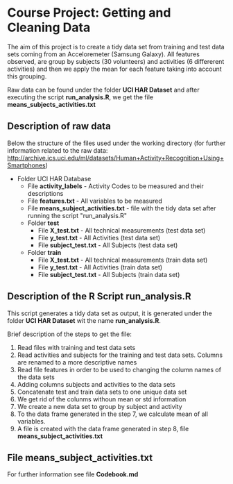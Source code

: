 # Course Project: Getting and Cleaning Data

The aim of this project is to create a tidy data set from training and test data sets coming from an Acceloremeter (Samsung Galaxy). All features observed, are group by subjects (30 volunteers) and activities (6 differerent activities) and then we apply the mean for each feature taking into account this grouping.

Raw data can be found under the folder **UCI HAR Dataset** and after executing the script **run_analysis.R**, we get the file
**means_subjects_activities.txt**

## Description of raw data

Below the structure of the files used under the working directory (for further information related to the raw data: http://archive.ics.uci.edu/ml/datasets/Human+Activity+Recognition+Using+Smartphones)

* Folder UCI HAR Database
  * File **activity_labels** - Activity Codes to be measured and their descriptions
  * File **features.txt** - All variables to be measured
  * File **means_subject_activities.txt** - file with the tidy data set after running the script "run_analysis.R"
  * Folder **test**
      * File **X_test.txt** - All technical measurements (test data set)
      * File **y_test.txt** - All Activities (test data set)
      * File **subject_test.txt** - All Subjects (test data set)
  * Folder **train**
      * File **X_test.txt** - All technical measurements (train data set)
      * File **y_test.txt** - All Activities (train data set)
      * File **subject_test.txt** -  All Subjects (train data set)
  
## Description of the R Script **run_analysis.R**

This script generates a tidy data set as output, it is generated under the folder **UCI HAR Dataset** wit the name **run_analysis.R**.

Brief description of the steps to get the file:

1. Read files with training and test data sets
2. Read activities and subjects for the training and test data sets. Columns are renamed to a more descriptive names
3. Read file features in order to be used to changing the column names of the data sets
4. Adding columns subjects and activities to the data sets
5. Concatenate test and train data sets to one unique data set
6. We get rid of the colunms withoun mean or std information
7. We create a new data set to group by subject and activity
8. To the data frame generated in the step 7, we calculate mean of all variables.
9. A file is created with the data frame generated in step 8, file **means_subject_activities.txt**

## File **means_subject_activities.txt**

For further information see file **Codebook.md**
